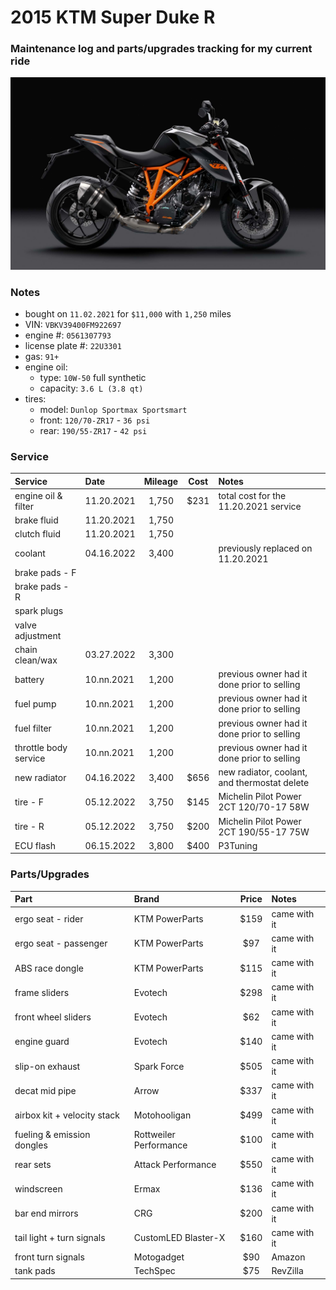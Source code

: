 # 2015 KTM Super Duke R


### Maintenance log and parts/upgrades tracking for my current ride

![](/pic.jpg)


### Notes
- bought on `11.02.2021` for `$11,000` with `1,250` miles
- VIN: `VBKV39400FM922697`
- engine #: `0561307793`
- license plate #: `22U3301`
- gas: `91+`
- engine oil:
  - type: `10W-50` full synthetic
  - capacity: `3.6 L (3.8 qt)`
- tires:
  - model: `Dunlop Sportmax Sportsmart`
  - front: `120/70-ZR17` - `36 psi`
  - rear:  `190/55-ZR17` - `42 psi`


### Service

| Service               | Date       | Mileage    | Cost       | Notes                                           |
| :-------------------- | :--------- | :--------: | :--------: | :---------------------------------------------- |
| engine oil & filter   | 11.20.2021 | 1,750      | $231       | total cost for the 11.20.2021 service           |
| brake fluid           | 11.20.2021 | 1,750      |            |                                                 |
| clutch fluid          | 11.20.2021 | 1,750      |            |                                                 |
| coolant               | 04.16.2022 | 3,400      |            | previously replaced on 11.20.2021               |
| brake pads - F        |            |            |            |                                                 |
| brake pads - R        |            |            |            |                                                 |    
| spark plugs           |            |            |            |                                                 |
| valve adjustment      |            |            |            |                                                 |
| chain clean/wax       | 03.27.2022 | 3,300      |            |                                                 |
| battery               | 10.nn.2021 | 1,200      |            | previous owner had it done prior to selling     |
| fuel pump             | 10.nn.2021 | 1,200      |            | previous owner had it done prior to selling     |
| fuel filter           | 10.nn.2021 | 1,200      |            | previous owner had it done prior to selling     |
| throttle body service | 10.nn.2021 | 1,200      |            | previous owner had it done prior to selling     |
| new radiator          | 04.16.2022 | 3,400      | $656       | new radiator, coolant, and thermostat delete    |
| tire - F              | 05.12.2022 | 3,750      | $145       | Michelin Pilot Power 2CT 120/70-17 58W          |
| tire - R              | 05.12.2022 | 3,750      | $200       | Michelin Pilot Power 2CT 190/55-17 75W          |
| ECU flash             | 06.15.2022 | 3,800      | $400       | P3Tuning                                        |


### Parts/Upgrades

| Part                        | Brand                  | Price      | Notes            |
| :-------------------------- | :--------------------- | :--------: | :--------------- |
| ergo seat - rider           | KTM PowerParts         | $159       | came with it     |
| ergo seat - passenger       | KTM PowerParts         | $97        | came with it     |
| ABS race dongle             | KTM PowerParts         | $115       | came with it     |
| frame sliders               | Evotech                | $298       | came with it     |
| front wheel sliders         | Evotech                | $62        | came with it     |
| engine guard                | Evotech                | $140       | came with it     |
| slip-on exhaust             | Spark Force            | $505       | came with it     |
| decat mid pipe              | Arrow                  | $337       | came with it     |
| airbox kit + velocity stack | Motohooligan           | $499       | came with it     |
| fueling & emission dongles  | Rottweiler Performance | $100       | came with it     |
| rear sets                   | Attack Performance     | $550       | came with it     |
| windscreen                  | Ermax                  | $136       | came with it     |
| bar end mirrors             | CRG                    | $200       | came with it     |
| tail light + turn signals   | CustomLED Blaster-X    | $160       | came with it     |
| front turn signals          | Motogadget             | $90        | Amazon           |
| tank pads                   | TechSpec               | $75        | RevZilla         |
